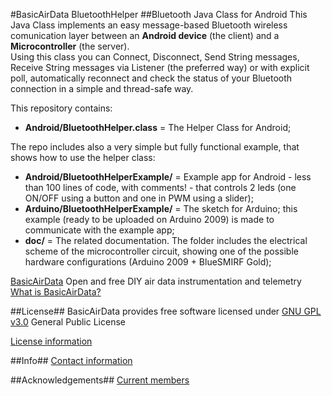 #BasicAirData BluetoothHelper
##Bluetooth Java Class for Android
This Java Class implements an easy message-based Bluetooth wireless comunication layer between an **Android device** (the client) and a **Microcontroller** (the server).<br>
Using this class you can Connect, Disconnect, Send String messages, Receive String messages via Listener (the preferred way) or with explicit poll, automatically reconnect and check the status of your Bluetooth connection in a simple and thread-safe way.

This repository contains:
- <b>Android/BluetoothHelper.class</b> = The Helper Class for Android;

The repo includes also a very simple but fully functional example, that shows how to use the helper class:
- <b>Android/BluetoothHelperExample/</b> = Example app for Android - less than 100 lines of code, with comments! - that controls 2 leds (one ON/OFF using a button and one in PWM using a slider);
- <b>Arduino/BluetoothHelperExample/</b> = The sketch for Arduino; this example (ready to be uploaded on Arduino 2009) is made to communicate with the example app;
- <b>doc/</b> = The related documentation. The folder includes the electrical scheme of the microcontroller circuit, showing one of the possible hardware configurations (Arduino 2009 + BlueSMIRF Gold);

[BasicAirData](http://www.basicairdata.eu) Open and free DIY air data instrumentation and telemetry
[What is BasicAirData?](http://www.basicairdata.eu/attachments/others/BAD%20Brochure.pdf)

##License##
BasicAirData provides free software licensed under [GNU GPL v3.0](http://www.gnu.org/licenses/gpl-3.0.txt) General Public License

[License information](http://www.basicairdata.eu/copyright.html)

##Info##
[Contact information](http://www.basicairdata.eu/social.html)

##Acknowledgements##
[Current members](http://www.basicairdata.eu/about.html)


